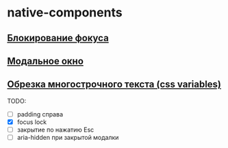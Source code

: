 # native-components
## [Блокирование фокуса](https://evstarostin.github.io/native-components/focus-lock/)  
## [Модальное окно](https://evstarostin.github.io/native-components/modal-window/)  
## [Обрезка многострочного текста (css variables)](https://evstarostin.github.io/native-components/line-clamp/)  
TODO:  
- [ ] padding справа  
- [x] focus lock  
- [ ] закрытие по нажатию Esc  
- [ ] aria-hidden при закрытой модалки
